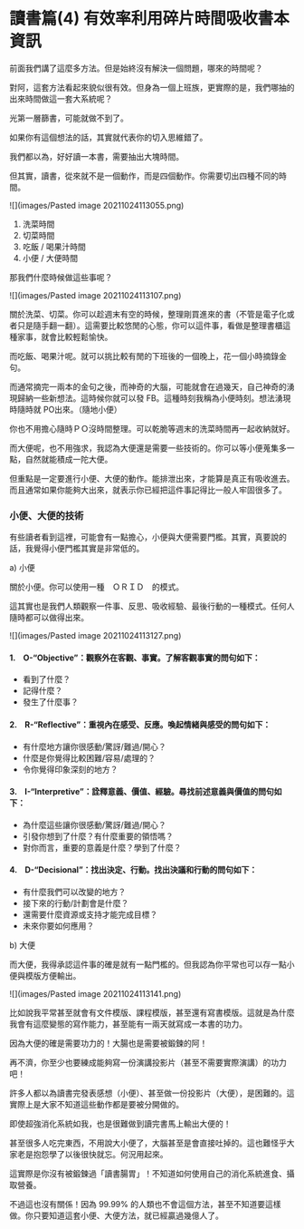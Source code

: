 # 讀書篇(4) 有效率利用碎片時間吸收書本資訊

前面我們講了這麼多方法。但是始終沒有解決一個問題，哪來的時間呢？

對阿，這套方法看起來貌似很有效。但身為一個上班族，更實際的是，我們哪抽的出來時間做這一套大系統呢？

光第一層篩書，可能就做不到了。

如果你有這個想法的話，其實就代表你的切入思維錯了。

我們都以為，好好讀一本書，需要抽出大塊時間。

但其實，讀書，從來就不是一個動作，而是四個動作。你需要切出四種不同的時間。

![](images/Pasted image 20211024113055.png)

1. 洗菜時間
2. 切菜時間
3. 吃飯 / 喝果汁時間
4. 小便 / 大便時間

那我們什麼時候做這些事呢？

![](images/Pasted image 20211024113107.png)

關於洗菜、切菜。你可以趁週末有空的時候，整理剛買進來的書（不管是電子化或者只是隨手翻一翻）。這需要比較悠閒的心態，你可以這件事，看做是整理書櫃這種家事，就會比較輕鬆愉快。

而吃飯、喝果汁呢。就可以挑比較有閒的下班後的一個晚上，花一個小時摘錄金句。

而通常摘完一兩本的金句之後，而神奇的大腦，可能就會在過幾天，自己神奇的湧現歸納一些新想法。這時候你就可以發 FB。這種時刻我稱為小便時刻。想法湧現時隨時就 PO出來。（隨地小便）

你也不用擔心隨時ＰＯ沒時間整理。可以乾脆等週末的洗菜時間再一起收納就好。

而大便呢，也不用強求，我認為大便還是需要一些技術的。你可以等小便蒐集多一點，自然就能積成一陀大便。

但重點是一定要進行小便、大便的動作。能排泄出來，才能算是真正有吸收進去。而且通常如果你能夠大出來，就表示你已經把這件事記得比一般人牢固很多了。

### 小便、大便的技術

有些讀者看到這裡，可能會有一點擔心，小便與大便需要門檻。其實，真要說的話，我覺得小便門檻其實是非常低的。

a) 小便

關於小便。你可以使用一種　ＯＲＩＤ　的模式。

這其實也是我們人類觀察一件事、反思、吸收經驗、最後行動的一種模式。任何人隨時都可以做得出來。

![](images/Pasted image 20211024113127.png)

#### 1.　O-“Objective”：觀察外在客觀、事實。了解客觀事實的問句如下：

* 看到了什麼？
* 記得什麼？
* 發生了什麼事？

#### 2.　R-“Reflective”：重視內在感受、反應。喚起情緒與感受的問句如下：

* 有什麼地方讓你很感動/驚訝/難過/開心？
* 什麼是你覺得比較困難/容易/處理的？
* 令你覺得印象深刻的地方？

#### 3.　I-“Interpretive”：詮釋意義、價值、經驗。尋找前述意義與價值的問句如下：

* 為什麼這些讓你很感動/驚訝/難過/開心？
* 引發你想到了什麼？有什麼重要的領悟嗎？
* 對你而言，重要的意義是什麼？學到了什麼？

#### 4.　D-“Decisional”：找出決定、行動。找出決議和行動的問句如下：

* 有什麼我們可以改變的地方？
* 接下來的行動/計劃會是什麼？
* 還需要什麼資源或支持才能完成目標？
* 未來你要如何應用？

b) 大便

而大便，我得承認這件事的確是就有一點門檻的。但我認為你平常也可以存一點小便與模版方便輸出。

![](images/Pasted image 20211024113141.png)

比如說我平常甚至就會有文件模版、課程模版，甚至還有寫書模版。這就是為什麼我會有這麼變態的寫作能力，甚至能有一兩天就寫成一本書的功力。

因為大便的確是需要功力的！大腸也是需要被鍛鍊的阿！

再不濟，你至少也要練成能夠寫一份演講投影片（甚至不需要實際演講）的功力吧！

許多人都以為讀書完發表感想（小便）、甚至做一份投影片（大便），是困難的。這實際上是大家不知道這些動作都是要被分開做的。

即使超強消化系統如我，也是很難做到讀完書馬上輸出大便的！

甚至很多人吃完東西，不用說大小便了，大腦甚至是會直接吐掉的。這也難怪乎大家老是抱怨學了以後很快就忘。何況用起來。

這實際是你沒有被鍛鍊過「讀書腸胃」！不知道如何使用自己的消化系統進食、攝取營養。

不過這也沒有關係！因為 99.99% 的人類也不會這個方法，甚至不知道要這樣做。你只要知道這套小便、大便方法，就已經贏過幾億人了。
